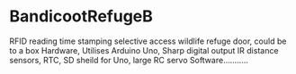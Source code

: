 # BandicootRefugeB
RFID reading time stamping selective access  wildlife refuge door, could be to a box
Hardware, Utilises Arduino Uno, Sharp digital output IR distance sensors, RTC, SD sheild for Uno, large RC servo
Software...........
